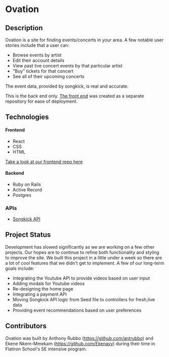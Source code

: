 # Ovation

## Description

Ovation is a site for finding events/concerts in your area.   A few notable user stories include that a user can:

* Browse events by artist 
* Edit their account details
* View past live concert events by that particular artist
* "Buy" tickets for that concert
* See all of their upcoming concerts

The event data, provided by songkick, is real and accurate. 

This is the back end only. [The front end](https://github.com/antrubbo/ovation_frontend) was created as a separate repository for ease of deployment. 


## Technologies

#### Frontend 

* React
* CSS
* HTML

[Take a look at our frontend repo here](https://github.com/antrubbo/ovation_frontend)

#### Backend 

* Ruby on Rails 
* Active Record
* Postgres

### APIs
* [Songkick API ](www.songkick.com/developer)


## Project Status

Development has slowed significantly as we are working on a few other projects. Our hopes are to continue to refine both functionality and styling to improve the site. We built this project in a little under a week so there are a lot of cool features that we didn't get to implement. A few of our long-term goals include: 
* Integrating the Youtube API to provide videos based on user input
* Adding modals for Youtube videos
* Re-designing the home page 
* Integrating a payment API
* Moving Songkick API logic from Seed file to controllers for fresh,live data
* Providing event recommendations based on user preferences 

## Contributors

Ovation was built by Anthony Rubbo (https://github.com/antrubbo) and Ekene Nkem-Mmekam (https://github.com/Ekenayy) during their time in Flatiron School's SE intensive program.